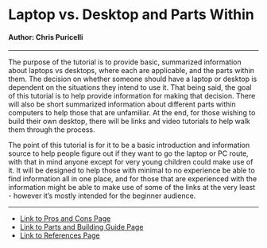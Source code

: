 # Laptop vs. Desktop and Parts Within
#### Author: Chris Puricelli

---

  The purpose of the tutorial is to provide basic, summarized information about laptops vs desktops, where each are applicable, and the parts within them. The decision on whether someone should have a laptop or desktop is dependent on the situations they intend to use it. That being said, the goal of this tutorial is to help provide information for making that decision. There will also be short summarized information about different parts within computers to help those that are unfamiliar. At the end, for those wishing to build their own desktop, there will be links and video tutorials to help walk them through the process.

  The point of this tutorial is for it to be a basic introduction and information source to help people figure out if they want to go the laptop or PC route, with that in mind anyone except for very young children could make use of it. It will be designed to help those with minimal to no experience be able to find information all in one place, and for those that are experienced with the information might be able to make use of some of the links at the very least - however it’s mostly intended for the beginner audience.

---

- [Link to Pros and Cons Page](https://github.com/ChrisPuricelli/Final-Project-Digital-Concept-Tutorial/blob/master/Pros-and-Cons.md)
- [Link to Parts and Building Guide Page](https://github.com/ChrisPuricelli/Final-Project-Digital-Concept-Tutorial/blob/master/Parts-and-Building-Guide.md)
- [Link to References Page](https://github.com/ChrisPuricelli/Final-Project-Digital-Concept-Tutorial/blob/master/References.md)
